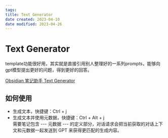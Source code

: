 ```yaml
---
tags: 
title: Text Generator
date created: 2023-04-10
date modified: 2023-04-26
---
```


# Text Generator

template功能很好用，其实就是直接引用别人整理好的一系列prompts，能够向gpt模型提出更好的问题，得到更好的回答。

[Obsidian 笔记助手 Text Generator](https://pepcn.com/gtd/obsidian-bi-ji-zhu-shou-text-generator)

## 如何使用

- 生成文本，快捷键：Ctrl + j
- 生成文本并使用元数据，快捷键：Ctrl + Alt + j  
需要笔记包含 --- 元数据 --- 的定义部分，对话请求会把当前获取的对话上下文和元数据一起发送到 GPT 来获得更匹配的生成内容。
